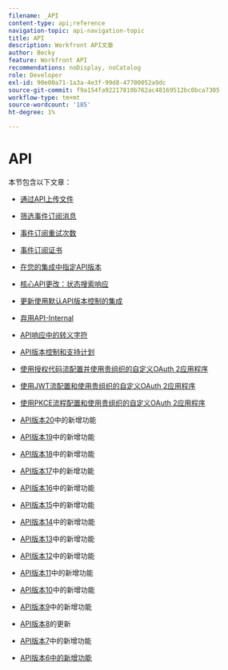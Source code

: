 ```yaml
---
filename: _API
content-type: api;reference
navigation-topic: api-navigation-topic
title: API
description: Workfront API文章
author: Becky
feature: Workfront API
recommendations: noDisplay, noCatalog
role: Developer
exl-id: 90e00a71-1a3a-4e3f-99d8-47700052a9dc
source-git-commit: f9a154fa92217810b762ac48169512bc0bca7305
workflow-type: tm+mt
source-wordcount: '185'
ht-degree: 1%

---
```


# API

本节包含以下文章：

* [通过API上传文件](../../wf-api/api/uploading-files-api.md)
* [筛选事件订阅消息](../../wf-api/api/filter-event-sub-messages.md)
* [事件订阅重试次数](../../wf-api/api/event-sub-retries.md)
* [事件订阅证书](../../wf-api/api/event-sub-certs.md)
* [在您的集成中指定API版本](../../wf-api/api/specify-api-version-integrations.md)

* [核心API更改：状态搜索响应](../../wf-api/api/api-changes-search.md)
* [更新使用默认API版本控制的集成](../../wf-api/api/update-default-api-versioning.md)
* [弃用API-Internal](../../wf-api/api/deprecation-api-internal.md)
* [API响应中的转义字符](../../wf-api/api/escaped-characters-api.md)
* [API版本控制和支持计划](../../wf-api/api/api-version-support-schedule.md)
* [使用授权代码流配置并使用贵组织的自定义OAuth 2应用程序](../../wf-api/api/oauth-app-code-token-flow.md)
* [使用JWT流配置和使用贵组织的自定义OAuth 2应用程序](../../wf-api/api/oauth-app-jwt-flow.md)
* [使用PKCE流程配置和使用贵组织的自定义OAuth 2应用程序](../../wf-api/api/oauth-app-pkce-flow.md)
* [API版本20](../../wf-api/api/new-api-version-20.md)中的新增功能
* [API版本19](../../wf-api/api/new-api-version-19.md)中的新增功能
* [API版本18](../../wf-api/api/new-api-version-18.md)中的新增功能
* [API版本17](../../wf-api/api/new-api-version-17.md)中的新增功能
* [API版本16](../../wf-api/api/new-api-version-16.md)中的新增功能
* [API版本15](../../wf-api/api/new-api-version-15.md)中的新增功能
* [API版本14](../../wf-api/api/new-api-version-14.md)中的新增功能
* [API版本13](../../wf-api/api/new-api-version-13.md)中的新增功能
* [API版本12](../../wf-api/api/new-api-version-12.md)中的新增功能
* [API版本11](../../wf-api/api/new-api-version-11.md)中的新增功能
* [API版本10](../../wf-api/api/new-api-version-10.md)中的新增功能
* [API版本9](../../wf-api/api/new-api-version-9.md)中的新增功能
* [API版本8](../../wf-api/api/new-api-version-8-updates.md)的更新
* [API版本7](../../wf-api/api/new-api-version-7.md)中的新增功能
* [API版本6中的新增功能](../../wf-api/api/new-api-version-6.md)
